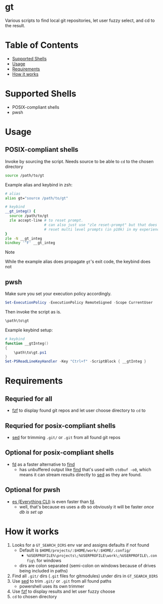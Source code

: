 # gt
Various scripts to find local git repositories, let user fuzzy select, and cd to the result. 

# Table of Contents
- [Supported Shells](#supported-shells)
- [Usage](#usage)
- [Requirements](#requirements)
- [How it works](#how-it-works)

# Supported Shells
- POSIX-compliant shells
- pwsh

# Usage
## POSIX-compliant shells
Invoke by sourcing the script. Needs source to be able to `cd` to the chosen directory
```bash
source /path/to/gt
```
Example alias and keybind in zsh:
```zsh
# alias
alias gt="source /path/to/gt"

# keybind
__gt_integ() {
  source /path/to/gt
  zle accept-line # to reset prompt.
                  # can also just use "zle reset-prompt" but that does fully
                  # reset multi level prompts (in p10k) in my experience
}
zle -N __gt_integ
bindkey '^F' __gt_integ
```
> [!Note]
> While the example alias does propagate `gt`'s exit code, the keybind does not

## pwsh
Make sure you set your execution policy accordingly.
```powershell
Set-ExecutionPolicy -ExecutionPolicy RemoteSigned -Scope CurrentUser
```
Then invoke the script as is.
```powershell
\path\to\gt
```
Example keybind setup:
```powershell
# keybind
function __gtInteg()
{
    \path\to\gt.ps1
}
Set-PSReadLineKeyHandler -Key "Ctrl+f" -ScriptBlock { __gtInteg }
```

# Requirements
## Requried for all
- [fzf](https://github.com/junegunn/fzf) to display found git repos and let user choose directory to `cd` to

## Requried for posix-compliant shells
- [sed](https://www.gnu.org/software/sed/) for trimming `.git/` or `.git` from all found git repos

## Optional for posix-compliant shells
- [fd](https://github.com/sharkdp/fd) as a faster alternative to
[find](https://www.gnu.org/software/findutils/)
    - has unbuffered output like [find](https://www.gnu.org/software/findutils/)
    that's used with `stdbuf -o0`, which means it can stream results directly to
    [sed](https://www.gnu.org/software/sed/) as they are found.

## Optional for pwsh
- [es (Everything CLI)](https://www.voidtools.com/downloads/#cli) is even
faster than [fd](https://github.com/sharkdp/fd).
    - well, that's because es uses a db so obviously it will be faster _once db
    is set up_

# How it works
1. Looks for a `GT_SEARCH_DIRS` env var and assigns defaults if not found
    - Default is `$HOME/projects/:$HOME/work/:$HOME/.config/`
        - `%USERPROFILE%\projects\;%USERPROFILE\work\;%USERPROFILE\.config\` for windows
    - dirs are colon separated (semi-colon on windows because of drives being included in paths)
2. Find all `.git/` dirs (`.git` files for gitmodules) under dirs in `GT_SEARCH_DIRS`
3. Use [sed](https://www.gnu.org/software/sed/) to trim `.git/` or `.git` from all found paths
    - powershell uses its own trimmer
4. Use [fzf](https://github.com/junegunn/fzf) to display results and let user fuzzy choose
5. `cd` to chosen directory
